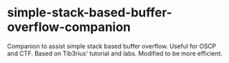# simple-stack-based-buffer-overflow-companion
Companion to assist simple stack based buffer overflow. Useful for OSCP and CTF. Based on Tib3rius' tutorial and labs. Modified to be more efficient.
